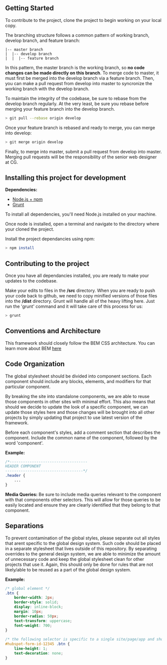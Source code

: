## Getting Started
To contribute to the project, clone the project to begin working on your local copy.

The branching structure follows a common pattern of working branch, develop branch, and feature branch: 
```
|-- master branch
|  |-- develop branch
|  |  |-- feature branch
```

In this pattern, the master branch is the working branch, so **no code changes can be made directly on this branch**. To merge code to master, it must first be merged into the develop branch via a feature branch. Then, you can make a pull request from develop into master to syncronize the working branch with the develop branch.

To maintain the integrity of the codebase, be sure to rebase from the develop branch regularly. At the very least, be sure you rebase before merging your feature branch into the develop branch.

```bash
> git pull --rebase origin develop
```

Once your feature branch is rebased and ready to merge, you can merge into develop:
```bash
> git merge origin develop
```

Finally, to merge into master, submit a pull request from develop into master. Merging pull requests will be the responsibility of the senior web designer at CG.

## Installing this project for development

**Dependencies:**
- [Node.js + npm](https://nodejs.org)
- [Grunt](https://gruntjs.com/)

To install all dependencies, you'll need Node.js installed on your machine.

Once node is installed, open a terminal and navigate to the directory where your cloned the project.

Install the project dependancies using npm: 
```bash
> npm install
```

## Contributing to the project
Once you have all dependancies installed, you are ready to make your updates to the codebase.

Make your edits to files in the **/src** directory. When you are ready to push your code back to github, we need to copy minified versions of those files into the **/dist** directory. Grunt will handle all of the heavy lifting here. Just run the 'grunt' command and it will take care of this process for us:

```bash
> grunt
```

## Conventions and Architecture
This framework should closely follow the BEM CSS architecture. You can learn more about BEM [here](http://getbem.com/introduction/)

## Code Organization
The global stylesheet should be divided into component sections. Each component should include any blocks, elements, and modifiers for that particular component. 

By breaking the site into standalone components, we are able to reuse those components in other sites with minimal effort. This also means that should we decide to update the look of a specific component, we can update those styles here and those changes will be brought into all other projects by simply updating that project to use latest version of the framework.

Before each component's styles, add a comment section that describes the component. Include the common name of the component, followed by the word 'component'.

**Example:**
```css
/*-----------------------------------
HEADER COMPONENT
-----------------------------------*/
.header {
    ...
}
```
**Media Queries:**
Be sure to include media queries relevant to the component with that components other selectors. This will allow for those queries to be easily located and ensure they are clearly identified that they belong to that component.


## Separations
To prevent contamination of the global styles, please separate out all styles that arent specific to the global design system. Such code should be placed in a separate stylesheet that lives outside of this repository. By separating overrides to the general design system, we are able to minimize the amount of unnecessary code and keep the global stylesheet clean for other projects that use it. Again, this should only be done for rules that are not likely/able to be reused as a part of the global design system.

**Example:**
```css
/* global element */
.btn {
    border-width: 2px;
    border-style: solid;
    display: inline-block;
    margin: 10px;
    border-radius: 50px;
    text-transform: uppercase;
    font-weight: 700;
}
  
/* the following selector is specific to a single site/page/app and should thus be moved into a seperate local stylesheet outside of the global framework */
#hubspot-form-id-12345 .btn {
    line-height: 1;
    text-decoration: none;
}
```
